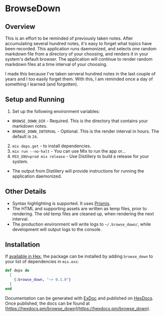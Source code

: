 # BrowseDown

## Overview
This is an effort to be reminded of previously taken notes. After accumulating
several hundred notes, it's easy to forget what topics have been recorded.
This application runs daemonized, and selects one random markdown file
from a directory of your choosing, and renders it in your system's default
browser. The application will continue to render random markdown files at a time
interval of your choosing.

I made this because I've taken serveral hundred notes in the last couple of years
and I too easily forget them. With this, I am reminded once a day of something I
learned (and forgotten).

## Setup and Running
1. Set up the following environment variables:
  - `BROWSE_DOWN_DIR` - Required. This is the directory that contains your
  markdown notes.
  - `BROWSE_DOWN_INTERVAL` - Optional. This is the render interval in hours. The
  default is `24`.
2. `mix deps.get` - to install dependencies.
3. `mix run --no-halt` - You can use Mix to run the app or...
4. `MIX_ENV=prod mix release` - Use Distillery to build a release for your system.
  - The output from Distillery will provide instructions for running the application
  daemonized.

## Other Details
- Syntax highlighting is supported. It uses [Prismjs](https://prismjs.com/).
- The HTML and supporting assets are written as temp files, prior to rendering.
The old temp files are cleaned up, when rendering the next interval.
- The production environment will write logs to `~/.browse_down/`, while development
will output logs to the console.

## Installation

If [available in Hex](https://hex.pm/docs/publish), the package can be installed
by adding `browse_down` to your list of dependencies in `mix.exs`:

```elixir
def deps do
  [
    {:browse_down, "~> 0.1.0"}
  ]
end
```

Documentation can be generated with [ExDoc](https://github.com/elixir-lang/ex_doc)
and published on [HexDocs](https://hexdocs.pm). Once published, the docs can
be found at [https://hexdocs.pm/browse_down](https://hexdocs.pm/browse_down).

